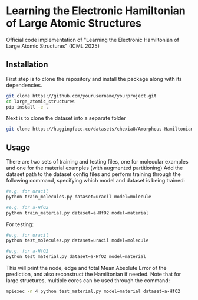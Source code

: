 # Learning the Electronic Hamiltonian of Large Atomic Structures

Official code implementation of "Learning the Electronic Hamiltonian of Large Atomic Structures" (ICML 2025)

## Installation

First step is to clone the repository and install the package along with its dependencies. 
```bash
git clone https://github.com/yourusername/yourproject.git
cd large_atomic_structures
pip install -e .
```
Next is to clone the dataset into a separate folder
```bash
git clone https://huggingface.co/datasets/chexia8/Amorphous-Hamiltonians
```

## Usage

There are two sets of training and testing files, one for molecular examples and one for the material examples (with augmented partitioning) 
Add the dataset path to the dataset config files and perform training through the following command, specifying which model and dataset is being trained:

```bash
#e.g. for uracil 
python train_molecules.py dataset=uracil model=molecule

#e.g. for a-HfO2
python train_material.py dataset=a-HfO2 model=material

```

For testing: 

```bash
#e.g. for uracil 
python test_molecules.py dataset=uracil model=molecule

#e.g. for a-HfO2
python test_material.py dataset=a-HfO2 model=material

```

This will print the node, edge and total Mean Absolute Error of the prediction, and also reconstruct the Hamiltonian if needed. Note that for large structures, multiple cores can be used through the command:

```bash
mpiexec -n 4 python test_material.py model=material dataset=a-HfO2
```

